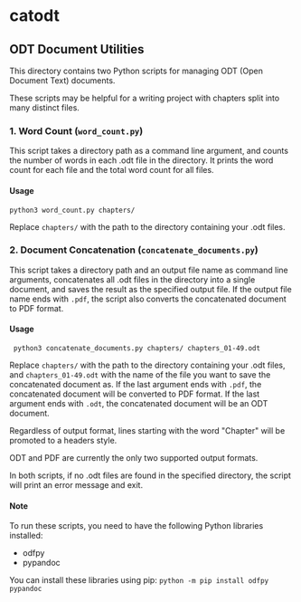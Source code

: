 # catodt 
## ODT Document Utilities
This directory contains two Python scripts for managing ODT (Open Document Text) documents.

These scripts may be helpful for a writing project with chapters split into many distinct files.

### 1. Word Count (`word_count.py`) 
This script takes a directory path as a command line argument, and counts the number of words in each .odt file in the directory. It prints the word count for each file and the total word count for all files. 
#### Usage 
``` python3 word_count.py chapters/ ``` 

Replace `chapters/` with the path to the directory containing your .odt files. 

### 2. Document Concatenation (`concatenate_documents.py`) 
This script takes a directory path and an output file name as command line arguments, concatenates all .odt files in the directory into a single document, and saves the result as the specified output file. If the output file name ends with `.pdf`, the script also converts the concatenated document to PDF format. 
#### Usage 
``` python3 concatenate_documents.py chapters/ chapters_01-49.odt``` 

Replace `chapters/` with the path to the directory containing your .odt files, and `chapters_01-49.odt` with the name of the file you want to save the concatenated document as. If the last argument ends with `.pdf`, the concatenated document will be converted to PDF format. If the last argument ends with `.odt`, the concatenated document will be an ODT document. 

Regardless of output format, lines starting with the word "Chapter" will be promoted to a headers style.

ODT and PDF are currently the only two supported output formats. 

In both scripts, if no .odt files are found in the specified directory, the script will print an error message and exit. 

#### Note 
To run these scripts, you need to have the following Python libraries installed:
 - odfpy 
 - pypandoc 

You can install these libraries using pip: ``` python -m pip install odfpy pypandoc ```
